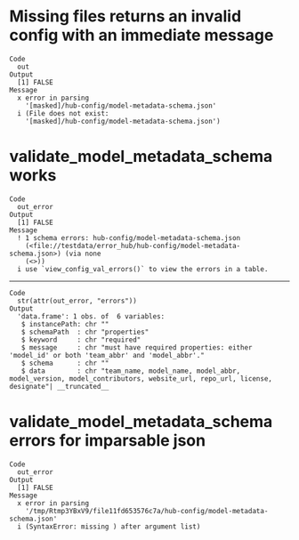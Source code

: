 # Missing files returns an invalid config with an immediate message

    Code
      out
    Output
      [1] FALSE
    Message
      x error in parsing
        '[masked]/hub-config/model-metadata-schema.json'
      i (File does not exist:
        '[masked]/hub-config/model-metadata-schema.json')

# validate_model_metadata_schema works

    Code
      out_error
    Output
      [1] FALSE
    Message
      ! 1 schema errors: hub-config/model-metadata-schema.json
        (<file://testdata/error_hub/hub-config/model-metadata-schema.json>) (via none
        (<>))
      i use `view_config_val_errors()` to view the errors in a table.

---

    Code
      str(attr(out_error, "errors"))
    Output
      'data.frame':	1 obs. of  6 variables:
       $ instancePath: chr ""
       $ schemaPath  : chr "properties"
       $ keyword     : chr "required"
       $ message     : chr "must have required properties: either 'model_id' or both 'team_abbr' and 'model_abbr'."
       $ schema      : chr ""
       $ data        : chr "team_name, model_name, model_abbr, model_version, model_contributors, website_url, repo_url, license, designate"| __truncated__

# validate_model_metadata_schema errors for imparsable json

    Code
      out_error
    Output
      [1] FALSE
    Message
      x error in parsing
        '/tmp/Rtmp3YBxV9/file11fd653576c7a/hub-config/model-metadata-schema.json'
      i (SyntaxError: missing ) after argument list)

